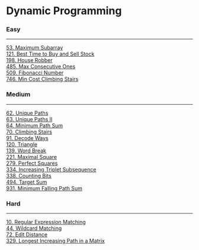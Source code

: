 # Dynamic Programming

### Easy
---
[53. Maximum Subarray](solutions/0053-Maximum%20Subarray.md)</br>
[121. Best Time to Buy and Sell Stock](solutions/0121-Best%20Time%20to%20Buy%20and%20Sell%20Stock.md)</br>
[198. House Robber](solutions/0198-House%20Robber.md)</br>
[485. Max Consecutive Ones](solutions/0485-Max%20Consecutive%20Ones.md)</br>
[509. Fibonacci Number](solutions/0509-Fibonacci%20Number.md)</br>
[746. Min Cost Climbing Stairs](solutions/0746-Min%20Cost%20Climbing%20Stairs.md)</br>

### Medium
---
[62. Unique Paths](solutions/0062-Unique%20Paths.md)</br>
[63. Unique Paths II](solutions/0063-Unique%20Paths%20II.md)</br>
[64. Minimum Path Sum](solutions/0064-Minimum%20Path%20Sum.md)</br>
[70. Climbing Stairs](solutions/0070-Climbing%20Stairs.md)</br>
[91. Decode Ways](solutions/0091-Decode%20Ways.md)</br>
[120. Triangle](solutions/0120-Triangle.md)</br>
[139. Word Break](solutions/0139-Word%20Break.md)</br>
[221. Maximal Square](solutions/0221-Maximal%20Square.md)</br>
[279. Perfect Squares](solutions/0279-Perfect%20Squares.md)</br>
[334. Increasing Triplet Subsequence](solutions/0334-Increasing%20Triplet%20Subsequence.md)</br>
[338. Counting Bits](solutions/0338-Counting%20Bits.md)</br>
[494. Target Sum](solutions/0494-Target%20Sum.md)</br>
[931. Minimum Falling Path Sum](solutions/0931-Minimum%20Falling%20Path%20Sum.md)</br>

### Hard
---
[10. Regular Expression Matching](solutions/0010-Regular%20Expression%20Matching.md)</br>
[44. Wildcard Matching](solutions/0044-Wildcard%20Matching.md)</br>
[72. Edit Distance](solutions/0072-Edit%20Distance.md)</br>
[329. Longest Increasing Path in a Matrix](solutions/0329-Longest%20Increasing%20Path%20in%20a%20Matrix.md)</br>